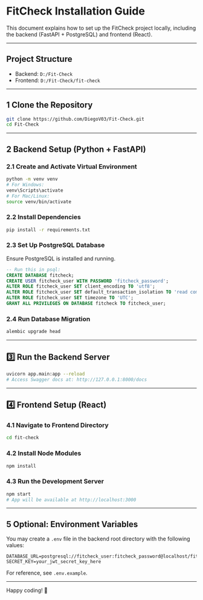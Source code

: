 #  FitCheck Installation Guide

This document explains how to set up the FitCheck project locally, including the backend (FastAPI + PostgreSQL) and frontend (React).

---

## Project Structure

- Backend: `D:/Fit-Check`
- Frontend: `D:/Fit-Check/fit-check`

---

## 1️ Clone the Repository

```bash
git clone https://github.com/DiegoV03/Fit-Check.git
cd Fit-Check
```

---

## 2️ Backend Setup (Python + FastAPI)

### 2.1 Create and Activate Virtual Environment

```bash
python -m venv venv
# For Windows:
venv\Scripts\activate
# For Mac/Linux:
source venv/bin/activate
```

### 2.2 Install Dependencies

```bash
pip install -r requirements.txt
```

### 2.3 Set Up PostgreSQL Database

Ensure PostgreSQL is installed and running.

```sql
-- Run this in psql:
CREATE DATABASE fitcheck;
CREATE USER fitcheck_user WITH PASSWORD 'fitcheck_password';
ALTER ROLE fitcheck_user SET client_encoding TO 'utf8';
ALTER ROLE fitcheck_user SET default_transaction_isolation TO 'read committed';
ALTER ROLE fitcheck_user SET timezone TO 'UTC';
GRANT ALL PRIVILEGES ON DATABASE fitcheck TO fitcheck_user;
```

### 2.4 Run Database Migration

```bash
alembic upgrade head
```

---

## 3️⃣ Run the Backend Server

```bash
uvicorn app.main:app --reload
# Access Swagger docs at: http://127.0.0.1:8000/docs
```

---

## 4️⃣ Frontend Setup (React)

### 4.1 Navigate to Frontend Directory

```bash
cd fit-check
```

### 4.2 Install Node Modules

```bash
npm install
```

### 4.3 Run the Development Server

```bash
npm start
# App will be available at http://localhost:3000
```

---

## 5️ Optional: Environment Variables

You may create a `.env` file in the backend root directory with the following values:

```
DATABASE_URL=postgresql://fitcheck_user:fitcheck_password@localhost/fitcheck
SECRET_KEY=your_jwt_secret_key_here
```

For reference, see `.env.example`.

---

Happy coding! 🎉
